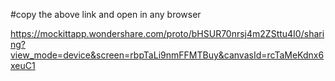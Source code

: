 #copy the above link and open in any browser






https://mockittapp.wondershare.com/proto/bHSUR70nrsj4m2ZSttu4I0/sharing?view_mode=device&screen=rbpTaLi9nmFFMTBuy&canvasId=rcTaMeKdnx6xeuC1
